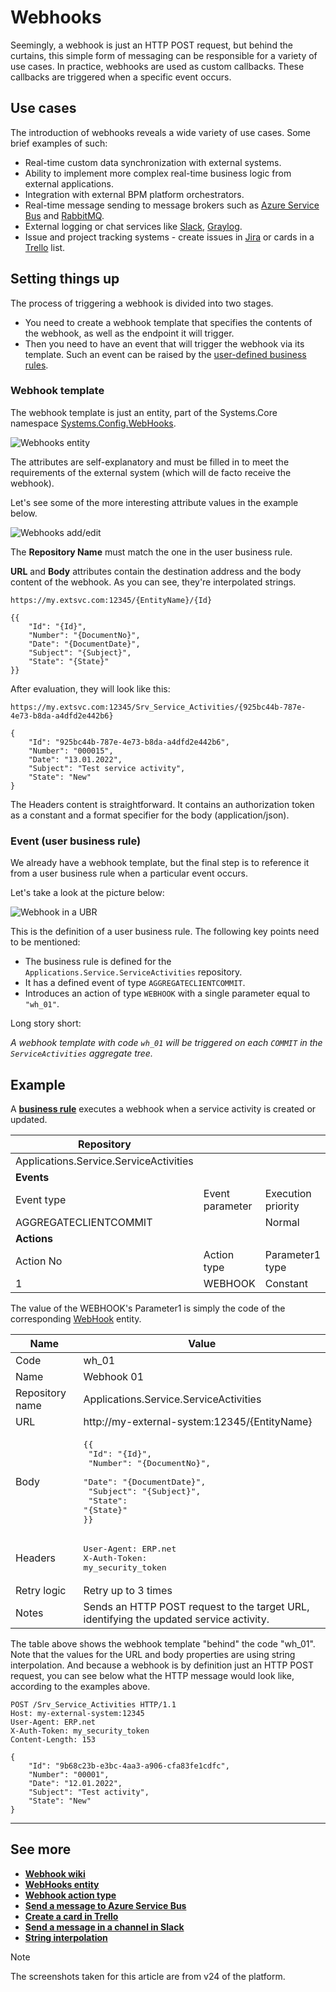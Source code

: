 # **Webhooks**

Seemingly, a webhook is just an HTTP POST request, but behind the curtains, this simple form of messaging can be responsible for a variety of use cases. In practice, webhooks are used as custom callbacks. These callbacks are triggered when a specific event occurs.

## **Use cases**

The introduction of webhooks reveals a wide variety of use cases. Some brief examples of such:

- Real-time custom data synchronization with external systems.
- Ability to implement more complex real-time business logic from external applications.
- Integration with external BPM platform orchestrators.
- Real-time message sending to message brokers such as [Azure Service Bus](https://docs.microsoft.com/en-us/azure/service-bus-messaging/service-bus-messaging-overview/) and [RabbitMQ](https://www.rabbitmq.com/).
- External logging or chat services like [Slack](https://slack.com/), [Graylog](https://www.graylog.org/).
- Issue and project tracking systems - create issues in [Jira](https://www.atlassian.com/software/jira/) or cards in a [Trello](https://trello.com/) list.

## **Setting things up**

The process of triggering a webhook is divided into two stages.

- You need to create a webhook template that specifies the contents of the webhook, as well as the endpoint it will trigger.
- Then you need to have an event that will trigger the webhook via its template. Such an event can be raised by the [user-defined business rules](https://docs.erp.net/model/entities/Systems.Bpm.UserBusinessRules.html).

### **Webhook template**

The webhook template is just an entity, part of the Systems.Core namespace [Systems.Config.WebHooks](https://docs.erp.net/model/entities/Systems.Config.WebHooks.html).

![Webhooks entity](./pictures/Web_Hookes_path_05_09.png)

The attributes are self-explanatory and must be filled in to meet the requirements of the external system (which will de facto receive the webhook).

Let's see some of the more interesting attribute values in the example below.

![Webhooks add/edit](./pictures/Web_Hookes_info_05_09.png)

The **Repository Name** must match the one in the user business rule.

**URL** and **Body** attributes contain the destination address and the body content of the webhook. As you can see, they're interpolated strings.

```
https://my.extsvc.com:12345/{EntityName}/{Id}

{{
    "Id": "{Id}",
    "Number": "{DocumentNo}",
    "Date": "{DocumentDate}",
    "Subject": "{Subject}",
    "State": "{State}"
}}
```

After evaluation, they will look like this:

```
https://my.extsvc.com:12345/Srv_Service_Activities/{925bc44b-787e-4e73-b8da-a4dfd2e442b6}

{
    "Id": "925bc44b-787e-4e73-b8da-a4dfd2e442b6",
    "Number": "000015",
    "Date": "13.01.2022",
    "Subject": "Test service activity",
    "State": "New"
}
```

The Headers content is straightforward. It contains an authorization token as a constant and a format specifier for the body (application/json).

### **Event (user business rule)**

We already have a webhook template, but the final step is to reference it from a user business rule when a particular event occurs.

Let's take a look at the picture below:

![Webhook in a UBR](./pictures/Web_Hookes_Bussiness_Rule_05_09.png)

This is the definition of a user business rule. The following key points need to be mentioned:

- The business rule is defined for the `Applications.Service.ServiceActivities` repository.
- It has a defined event of type `AGGREGATECLIENTCOMMIT`.
- Introduces an action of type `WEBHOOK` with a single parameter equal to `"wh_01"`.

Long story short:

*A webhook template with code `wh_01` will be triggered on each `COMMIT` in the `ServiceActivities` aggregate tree.*

## **Example**

A **[business rule](../user-business-rules/index.md)** executes a webhook when a service activity is created or updated.

| Repository                             |                 |                    |                  |
| -------------------------------------- | --------------- | ------------------ | ---------------- |
| Applications.Service.ServiceActivities |                 |                    |                  |
| **Events**                             |                 |                    |                  |
| Event type                             | Event parameter | Execution priority |                  |
| AGGREGATECLIENTCOMMIT                  |                 | Normal             |                  |
| **Actions**                            |                 |                    |                  |
| Action No                              | Action type     | Parameter1 type    | Parameter1 value |
| 1                                      | WEBHOOK         | Constant           | wh_01            |

The value of the WEBHOOK's Parameter1 is simply the code of the corresponding [WebHook](https://docs.erp.net/model/entities/Systems.Core.WebHooks.html) entity.

| Name             | Value                                                      |
| ---------------- | ---------------------------------------------------------- |
| Code             | wh_01                                                      |
| Name             | Webhook 01                                                 |
| Repository name  | Applications.Service.ServiceActivities                     |
| URL              | http://my-external-system:12345/{EntityName}               |
| Body             | <pre>{{<br/>    "Id": "{Id}",<br/>    "Number": "{DocumentNo}",<br/>    "Date": "{DocumentDate}",<br/>    "Subject": "{Subject}",<br/>    "State": "{State}"<br/>}}</pre> |
| Headers          | <pre>User-Agent: ERP.net<br/>X-Auth-Token: my_security_token</pre>                                                      |
| Retry logic      | Retry up to 3 times                                        |
| Notes            | Sends an HTTP POST request to the target URL, identifying the updated service activity. |

The table above shows the webhook template "behind" the code "wh_01". Note that the values for the URL and body properties are using string interpolation. And because a webhook is by definition just an HTTP POST request, you can see below what the HTTP message would look like, according to the examples above.

```
POST /Srv_Service_Activities HTTP/1.1
Host: my-external-system:12345
User-Agent: ERP.net
X-Auth-Token: my_security_token
Content-Length: 153

{
    "Id": "9b68c23b-e3bc-4aa3-a906-cfa83fe1cdfc",
    "Number": "00001",
    "Date": "12.01.2022",
    "Subject": "Test activity",
    "State": "New"
}
```

-------------
## **See more**

- **[Webhook wiki](https://en.wikipedia.org/wiki/Webhook)**
- **[WebHooks entity](https://docs.erp.net/model/entities/Systems.Config.WebHooks.html)**
- **[Webhook action type](../user-business-rules/action-types/webhook.md)**
- **[Send a message to Azure Service Bus](../user-business-rules/examples/azure-service-bus-send-message.md)**
- **[Create a card in Trello](../user-business-rules/examples/trello-create-card.md)**
- **[Send a message in a channel in Slack](../user-business-rules/examples/slack-send-message.md)**
- **[String interpolation](../string-interpolation/index.md)**

> [!NOTE]
> The screenshots taken for this article are from v24 of the platform.
